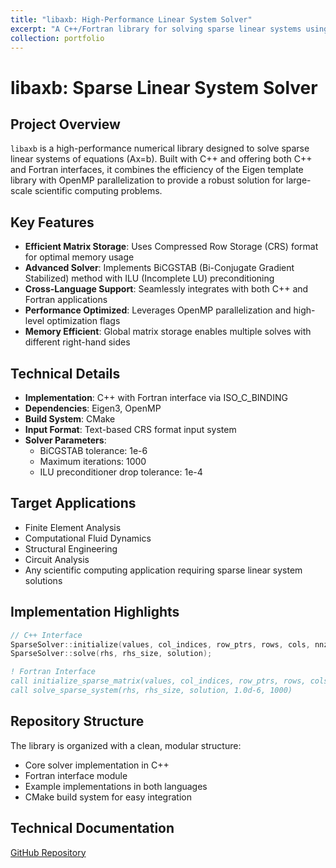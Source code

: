 ```yaml
---
title: "libaxb: High-Performance Linear System Solver"
excerpt: "A C++/Fortran library for solving sparse linear systems using BiCGSTAB with ILU preconditioning, featuring OpenMP parallelization and a robust CRS format matrix input system.<br/><img src='images/libaxb-diagram.png'>"
collection: portfolio
---
```


# libaxb: Sparse Linear System Solver

## Project Overview
`libaxb` is a high-performance numerical library designed to solve sparse linear systems of equations (Ax=b). Built with C++ and offering both C++ and Fortran interfaces, it combines the efficiency of the Eigen template library with OpenMP parallelization to provide a robust solution for large-scale scientific computing problems.

## Key Features
- **Efficient Matrix Storage**: Uses Compressed Row Storage (CRS) format for optimal memory usage
- **Advanced Solver**: Implements BiCGSTAB (Bi-Conjugate Gradient Stabilized) method with ILU (Incomplete LU) preconditioning
- **Cross-Language Support**: Seamlessly integrates with both C++ and Fortran applications
- **Performance Optimized**: Leverages OpenMP parallelization and high-level optimization flags
- **Memory Efficient**: Global matrix storage enables multiple solves with different right-hand sides

## Technical Details
- **Implementation**: C++ with Fortran interface via ISO_C_BINDING
- **Dependencies**: Eigen3, OpenMP
- **Build System**: CMake
- **Input Format**: Text-based CRS format input system
- **Solver Parameters**:
  - BiCGSTAB tolerance: 1e-6
  - Maximum iterations: 1000
  - ILU preconditioner drop tolerance: 1e-4

## Target Applications
- Finite Element Analysis
- Computational Fluid Dynamics
- Structural Engineering
- Circuit Analysis
- Any scientific computing application requiring sparse linear system solutions

## Implementation Highlights
```cpp
// C++ Interface
SparseSolver::initialize(values, col_indices, row_ptrs, rows, cols, nnz);
SparseSolver::solve(rhs, rhs_size, solution);
```

```fortran
! Fortran Interface
call initialize_sparse_matrix(values, col_indices, row_ptrs, rows, cols, nnz)
call solve_sparse_system(rhs, rhs_size, solution, 1.0d-6, 1000)
```

## Repository Structure
The library is organized with a clean, modular structure:
- Core solver implementation in C++
- Fortran interface module
- Example implementations in both languages
- CMake build system for easy integration

## Technical Documentation
[GitHub Repository](https://github.com/divyaprakash-iitd/libaxb)
